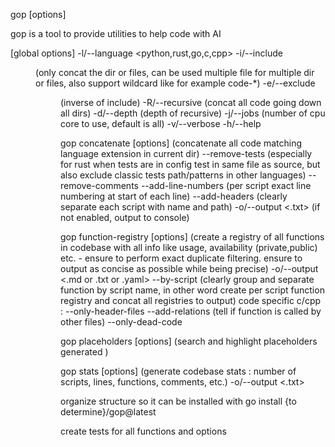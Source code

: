 gop <command> [options] 

gop is a tool to provide utilities to help code with AI

[global options]
-l/--language <python,rust,go,c,cpp>
-i/--include <dir or file> (only concat the dir or files, can be used multiple file for multiple dir or files, also support wildcard like for example code-*)
-e/--exclude <dir or file> (inverse of include)
-R/--recursive (concat all code going down all dirs)
-d/--depth <N> (depth of recursive)
-j/--jobs <N> (number of cpu core to use, default is all)
-v/--verbose
-h/--help

gop concatenate [options] (concatenate all code matching language extension in current dir)
--remove-tests (especially for rust when tests are in config test in same file as source, but also exclude classic tests path/patterns in other languages)
--remove-comments
--add-line-numbers (per script exact line numbering at start of each line)
--add-headers (clearly separate each script with name and path)
-o/--output <.txt> (if not enabled, output to console)


gop function-registry [options] (create a registry of all functions in codebase with all info like usage, availability (private,public) etc. - ensure to perform exact duplicate filtering. ensure to output as concise as possible while being precise)
-o/--output <.md or .txt or .yaml>
--by-script (clearly group and separate function by script name, in other word create per script function registry and concat all registries to output)
code specific c/cpp : --only-header-files
--add-relations (tell if function is called by other files)
--only-dead-code


gop placeholders [options] (search and highlight placeholders generated )


gop stats [options] (generate codebase stats : number of scripts, lines, functions, comments, etc.)
-o/--output <.txt>


organize structure so it can be installed with go install {to determine}/gop@latest

create tests for all functions and options